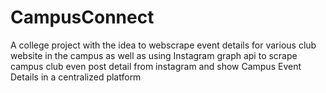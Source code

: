 # CampusConnect
A college project with the idea to webscrape event details for various club website in the campus as well as using Instagram graph api to scrape campus club even post detail from instagram and show Campus Event Details in a centralized platform
